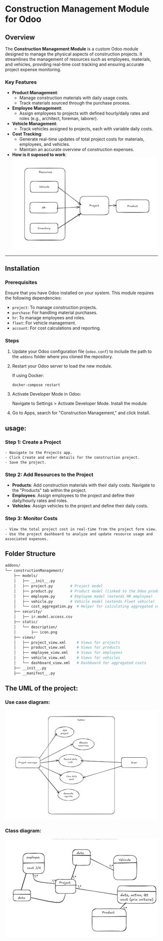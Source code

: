 # Construction Management Module for Odoo

## Overview
The **Construction Management Module** is a custom Odoo module designed to manage the physical aspects of construction projects. It streamlines the management of resources such as employees, materials, and vehicles, providing real-time cost tracking and ensuring accurate project expense monitoring.

### Key Features
- **Product Management**:
  - Manage construction materials with daily usage costs.
  - Track materials sourced through the purchase process.
- **Employee Management**:
  - Assign employees to projects with defined hourly/daily rates and roles (e.g., architect, foreman, laborer).
- **Vehicle Management**:
  - Track vehicles assigned to projects, each with variable daily costs.
- **Cost Tracking**:
  - Generate real-time updates of total project costs for materials, employees, and vehicles.
  - Maintain an accurate overview of construction expenses.
- **How is it suposed to work**:
![alt text](image-1.png)

---

## Installation

### Prerequisites
Ensure that you have Odoo installed on your system. This module requires the following dependencies:
- `project`: To manage construction projects.
- `purchase`: For handling material purchases.
- `hr`: To manage employees and roles.
- `fleet`: For vehicle management.
- `account`: For cost calculations and reporting.

### Steps
1. Update your Odoo configuration file (`odoo.conf`) to include the path to the `addons` folder where you cloned the repository.
2. Restart your Odoo server to load the new module.

   If using Docker:
   ```bash
   docker-compose restart
   ```
3. Activate Developer Mode in Odoo:

    Navigate to Settings > Activate Developer Mode.
    Install the module:

4. Go to Apps, search for "Construction Management," and click Install.

## usage:

### Step 1: Create a Project
    - Navigate to the Projects app.
    - Click Create and enter details for the construction project.
    - Save the project.
### Step 2: Add Resources to the Project
- **Products**:
    Add construction materials with their daily costs.
    Navigate to the "Products" tab within the project.
- **Employees**:
    Assign employees to the project and define their daily/hourly rates and roles.
- **Vehicles**:
    Assign vehicles to the project and define their daily costs.
### Step 3: Monitor Costs
    - View the total project cost in real-time from the project form view.
    - Use the project dashboard to analyze and update resource usage and associated expenses.

## Folder Structure

```bash
addons/
└── constructionManagement/
    ├── models/
    │   ├── __init__.py
    │   ├── project.py        # Project model
    │   ├── product.py        # Product model (linked to the Odoo product module)
    │   ├── employee.py       # Employee model (extends HR employee)
    │   ├── vehicle.py        # Vehicle model (extends Fleet vehicle)
    │   └── cost_aggregation.py  # Helper for calculating aggregated costs
    ├── security/
    │   ├── ir.model.access.csv
    ├── static/
    │   └── description/
    │       ├── icon.png
    ├── views/
    │   ├── project_view.xml     # Views for projects
    │   ├── product_view.xml     # Views for products
    │   ├── employee_view.xml    # Views for employees
    │   ├── vehicle_view.xml     # Views for vehicles
    │   └── dashboard_view.xml   # Dashboard for aggregated costs
    ├── __init__.py
    ├── __manifest__.py
```
## The UML of the project:
### Use case diagram:
![alt text](image-2.png)
### Class diagram:
![alt text](image.png)
